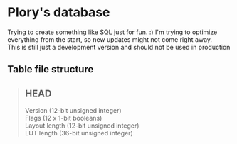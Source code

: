 # Plory's database

Trying to create something like SQL just for fun. :) I'm trying to optimize everything from the start, so new updates might not come right away.<br />
This is still just a development version and should not be used in production


## Table file structure
> ## HEAD
> Version (12-bit unsigned integer)<br />
> Flags (12 x 1-bit booleans)<br />
> Layout length (12-bit unsigned integer)<br />
> LUT length (36-bit unsigned integer)<br />
